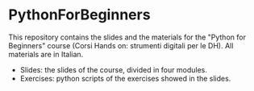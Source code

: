 # PythonForBeginners

This repository contains the slides and the materials for the "Python for Beginners" course (Corsi Hands on: strumenti digitali per le DH). All materials are in Italian.

* Slides: the slides of the course, divided in four modules.
* Exercises: python scripts of the exercises showed in the slides.
